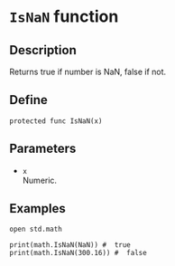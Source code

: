 # ``IsNaN`` function

## Description
Returns true if number is NaN, false if not.

## Define
```
protected func IsNaN(x)
```

## Parameters
+ ``x`` <br>
Numeric.

## Examples
```
open std.math

print(math.IsNaN(NaN)) #  true
print(math.IsNaN(300.16)) #  false
```
